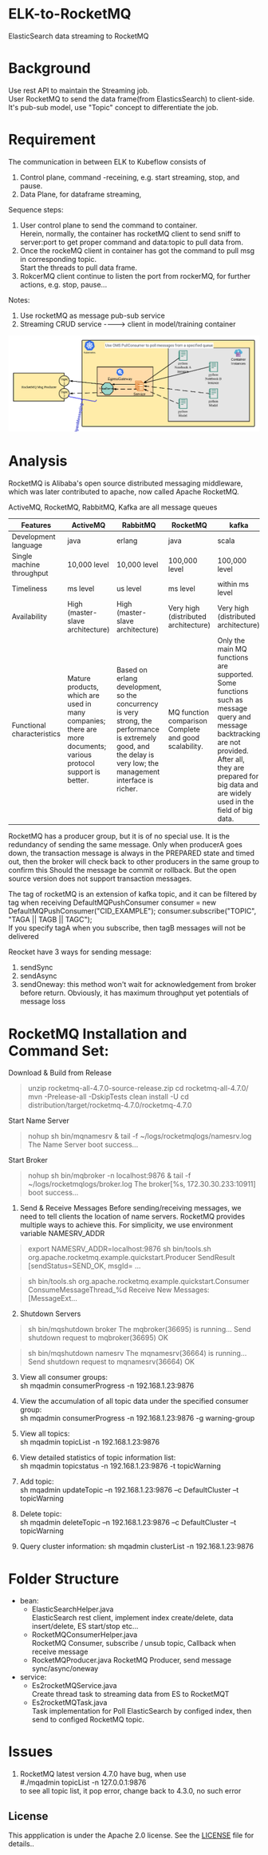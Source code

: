 # ELK-to-RocketMQ
ElasticSearch data streaming to RocketMQ

# Background
Use rest API to maintain the Streaming job.  
User RocketMQ to send the data frame(from ElasticsSearch) to client-side.  
It's pub-sub model, use "Topic" concept to differentiate the job.  

# Requirement
The communication in between ELK to Kubeflow consists of  
1. Control plane, command -receining, e.g. start streaming, stop, and pause.
2. Data Plane, for dataframe streaming,

Sequence steps:
1. User control plane to send the command to container.  
    Herein, normally, the container has rocketMQ client to send sniff to server:port to get proper command and data:topic to pull data from.
2. Once the rockeMQ client in container has got the command to pull msg in corresponding topic.  
   Start the threads to pull data frame.
3. RokcerMQ client continue to listen the port from rockerMQ, for further actions, e.g. stop, pause...

Notes:
1. Use rocketMQ as message pub-sub service
2. Streaming CRUD service ----> client in model/training container

![](./docs/images/rocketMQ.png)

# Analysis
RocketMQ is Alibaba's open source distributed messaging middleware, which was later contributed to apache, now called Apache RocketMQ.

ActiveMQ, RocketMQ, RabbitMQ, Kafka are all message queues  

Features | ActiveMQ | RabbitMQ | RocketMQ | kafka
---- | ---- | ---- |---- | ----
Development language | java | erlang | java | scala
Single machine throughput | 10,000 level | 10,000 level | 100,000 level | 100,000 level
Timeliness | ms level | us level | ms level | within ms level
Availability | High (master-slave architecture) | High (master-slave architecture) | Very high (distributed architecture) | Very high (distributed architecture)
Functional characteristics | Mature products, which are used in many companies; there are more documents; various protocol support is better. | Based on erlang development, so the concurrency is very strong, the performance is extremely good, and the delay is very low; the management interface is richer. | MQ function comparison Complete and good scalability. | Only the main MQ functions are supported. Some functions such as message query and message backtracking are not provided. After all, they are prepared for big data and are widely used in the field of big data.

RocketMQ has a producer group, but it is of no special use. It is the redundancy of sending the same message. Only when producerA goes down, the transaction message is always in the PREPARED state and timed out, then the broker will check back to other producers in the same group to confirm this Should the message be commit or rollback. But the open source version does not support transaction messages.  

The tag of rocketMQ is an extension of kafka topic, and it can be filtered by tag when receiving
DefaultMQPushConsumer consumer = new DefaultMQPushConsumer("CID_EXAMPLE");
consumer.subscribe("TOPIC", "TAGA || TAGB || TAGC");  
If you specify tagA when you subscribe, then tagB messages will not be delivered  

Reocket have 3 ways for sending message:
1) sendSync
2) sendAsync
3) sendOneway: this method won't wait for acknowledgement from broker before return. Obviously, it has maximum throughput yet potentials of message loss

# RocketMQ Installation and Command Set:

Download & Build from Release
  > unzip rocketmq-all-4.7.0-source-release.zip
  > cd rocketmq-all-4.7.0/
  > mvn -Prelease-all -DskipTests clean install -U
  > cd distribution/target/rocketmq-4.7.0/rocketmq-4.7.0

Start Name Server
  > nohup sh bin/mqnamesrv &
  > tail -f ~/logs/rocketmqlogs/namesrv.log
  The Name Server boot success...

Start Broker
  > nohup sh bin/mqbroker -n localhost:9876 &
  > tail -f ~/logs/rocketmqlogs/broker.log 
  The broker[%s, 172.30.30.233:10911] boot success...

1. Send & Receive Messages
Before sending/receiving messages, we need to tell clients the location of name servers. RocketMQ provides multiple ways to achieve this. For simplicity, we use environment variable NAMESRV_ADDR

 > export NAMESRV_ADDR=localhost:9876
 > sh bin/tools.sh org.apache.rocketmq.example.quickstart.Producer
 SendResult [sendStatus=SEND_OK, msgId= ...

 > sh bin/tools.sh org.apache.rocketmq.example.quickstart.Consumer
 ConsumeMessageThread_%d Receive New Messages: [MessageExt...

2. Shutdown Servers
> sh bin/mqshutdown broker
The mqbroker(36695) is running...
Send shutdown request to mqbroker(36695) OK

> sh bin/mqshutdown namesrv
The mqnamesrv(36664) is running...
Send shutdown request to mqnamesrv(36664) OK

3. View all consumer groups:  
   sh mqadmin consumerProgress -n 192.168.1.23:9876
4. View the accumulation of all topic data under the specified consumer group:  
    sh mqadmin consumerProgress -n 192.168.1.23:9876 -g warning-group
5. View all topics:  
     sh mqadmin topicList -n 192.168.1.23:9876
6. View detailed statistics of topic information list:  
   sh mqadmin topicstatus -n 192.168.1.23:9876 -t topicWarning
7.  Add topic:  
   sh mqadmin updateTopic –n 192.168.1.23:9876 –c DefaultCluster –t topicWarning
8. Delete topic:  
  sh mqadmin deleteTopic –n 192.168.1.23:9876 –c DefaultCluster –t topicWarning
 
9. Query cluster information:
sh mqadmin  clusterList -n 192.168.1.23:9876

# Folder Structure
+ bean: 
    - ElasticSearchHelper.java   
    ElasticSearch rest client, implement index create/delete, data insert/delete, ES start/stop etc...
    - RocketMQConsumerHelper.java  
    RocketMQ Consumer, subscribe / unsub topic, Callback when receive message
    - RocketMQProducer.java
    RocketMQ Producer, send message sync/async/oneway
+ service:
    - Es2rocketMQService.java  
    Create thread task to streaming data from ES to RocketMQT
    - Es2rocketMQTask.java  
    Task implementation for Poll ElasticSearch by configed index, then send to configed RocketMQ topic.

# Issues
1. RocketMQ latest version 4.7.0 have bug, when use   
#./mqadmin topicList -n 127.0.0.1:9876  
to see all topic list, it pop error, change back to 4.3.0, no such error

## License

This appplication is under the Apache 2.0 license. See the [LICENSE](LICENSE) file for details..